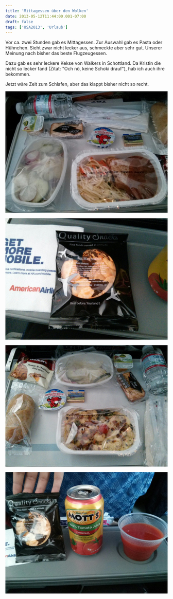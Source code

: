 ```yaml
---
title: 'Mittagessen über den Wolken'
date: 2013-05-12T11:44:00.001-07:00
draft: false
tags: ['USA2013', 'Urlaub']
---
```


Vor ca. zwei Stunden gab es Mittagessen. Zur Auswahl gab es Pasta oder Hühnchen. Sieht zwar nicht lecker aus, schmeckte aber sehr gut. Unserer Meinung nach bisher das beste Flugzeugessen.

Dazu gab es sehr leckere Kekse von Walkers in Schottland. Da Kristin die nicht so lecker fand (Zitat: "Och nö, keine Schoki drauf"), hab ich auch ihre bekommen.

Jetzt wäre Zeit zum Schlafen, aber das klappt bisher nicht so recht.

![](/urlaub11to15-images/13/IMG_20130512_110856.jpg)

![](/urlaub11to15-images/13/IMG_20130512_103742.jpg)

![](/urlaub11to15-images/13/IMG_20130512_110912.jpg)

![](/urlaub11to15-images/13/IMG_20130512_103715.jpg)